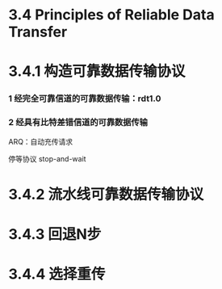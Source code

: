 # 3.4 Principles of Reliable Data Transfer

# 3.4.1 构造可靠数据传输协议

### 1 经完全可靠信道的可靠数据传输：rdt1.0

### 2 经具有比特差错信道的可靠数据传输

ARQ：自动充传请求

停等协议 stop-and-wait

# 3.4.2 流水线可靠数据传输协议

# 3.4.3 回退N步

# 3.4.4 选择重传